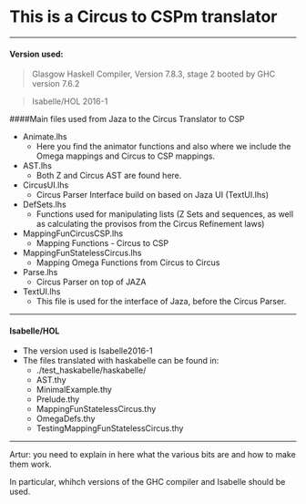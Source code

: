 # This is a Circus to CSPm translator

***
#### Version used:

> Glasgow Haskell Compiler, Version 7.8.3, stage 2 booted by GHC version 7.6.2

> Isabelle/HOL 2016-1

####Main files used from Jaza to the Circus Translator to CSP

* Animate.lhs
	+ Here you find the animator functions and also where we include the Omega mappings and Circus to CSP mappings.
* AST.lhs
	+ Both Z and Circus AST are found here.
* CircusUI.lhs
	+ Circus Parser Interface build on based on Jaza UI (TextUI.lhs)
* DefSets.lhs
	+ Functions used for manipulating lists (Z Sets and sequences, as well as calculating the provisos from the Circus Refinement laws)
* MappingFunCircusCSP.lhs
	+ Mapping Functions - Circus to CSP
* MappingFunStatelessCircus.lhs
	+ Mapping Omega Functions from Circus to Circus
* Parse.lhs
	+ Circus Parser on top of JAZA
* TextUI.lhs
	+ This file is used for the interface of Jaza, before the Circus Parser.


***
#### Isabelle/HOL

* The version used is Isabelle2016-1
* The files translated with haskabelle can be found in:
  + ./test_haskabelle/haskabelle/
  + AST.thy
  + MinimalExample.thy
  + Prelude.thy
  + MappingFunStatelessCircus.thy
  + OmegaDefs.thy
  + TestingMappingFunStatelessCircus.thy

***

Artur: you need to explain in here what the various bits are and how to make them work.

In particular, whihch versions of the GHC compiler and Isabelle should be used.